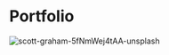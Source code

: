 # Portfolio

![scott-graham-5fNmWej4tAA-unsplash](https://github.com/bhavyakamra86/Portfolio/assets/91277940/e9f67073-c027-45d6-9431-e68a60dac1f7)
